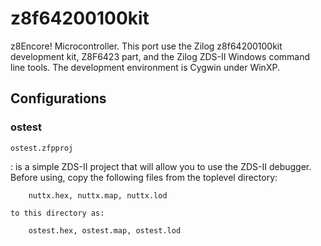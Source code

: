 z8f64200100kit
==============

z8Encore! Microcontroller. This port use the Zilog z8f64200100kit
development kit, Z8F6423 part, and the Zilog ZDS-II Windows command line
tools. The development environment is Cygwin under WinXP.

Configurations
--------------

### ostest

`ostest.zfpproj`

:   is a simple ZDS-II project that will allow you to use the ZDS-II
    debugger. Before using, copy the following files from the toplevel
    directory:

        nuttx.hex, nuttx.map, nuttx.lod

    to this directory as:

        ostest.hex, ostest.map, ostest.lod
